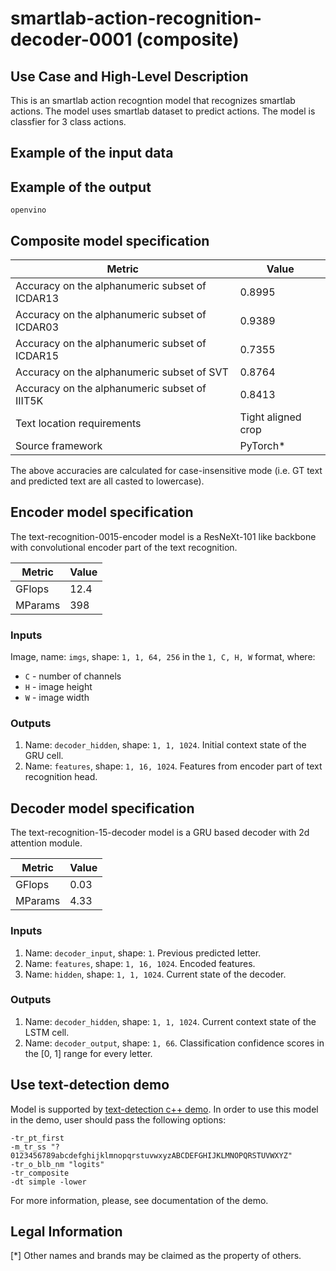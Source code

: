 # smartlab-action-recognition-decoder-0001 (composite)

## Use Case and High-Level Description

This is an smartlab action recogntion model that recognizes smartlab actions.
The model uses smartlab dataset to predict actions.
The model is classfier for 3 class actions.

## Example of the input data
<!-- ![](./assets/text-recognition-0015.jpg) -->

## Example of the output

`openvino`

## Composite model specification

| Metric                                         | Value              |
| ---------------------------------------------- | ------------------ |
| Accuracy on the alphanumeric subset of ICDAR13 | 0.8995             |
| Accuracy on the alphanumeric subset of ICDAR03 | 0.9389             |
| Accuracy on the alphanumeric subset of ICDAR15 | 0.7355             |
| Accuracy on the alphanumeric subset of SVT     | 0.8764             |
| Accuracy on the alphanumeric subset of IIIT5K  | 0.8413             |
| Text location requirements                     | Tight aligned crop |
| Source framework                               | PyTorch\*          |

The above accuracies are calculated for case-insensitive mode (i.e. GT text and predicted text are all casted to lowercase).

## Encoder model specification

The text-recognition-0015-encoder model is a ResNeXt-101 like backbone with convolutional encoder part of the text recognition.

| Metric  | Value |
| ------- | ----- |
| GFlops  | 12.4  |
| MParams | 398   |

### Inputs

Image, name: `imgs`, shape: `1, 1, 64, 256` in the `1, C, H, W` format, where:

- `C` - number of channels
- `H` - image height
- `W` - image width


### Outputs

1.	Name: `decoder_hidden`, shape: `1, 1, 1024`. Initial context state of the GRU cell.
2.	Name: `features`, shape: `1, 16, 1024`. Features from encoder part of text recognition head.

## Decoder model specification

The text-recognition-15-decoder model is a GRU based decoder with 2d attention module.

| Metric  | Value |
| ------- | ----- |
| GFlops  | 0.03  |
| MParams | 4.33  |

### Inputs

1.	Name: `decoder_input`, shape: `1`. Previous predicted letter.
2.	Name: `features`, shape: `1, 16, 1024`. Encoded features.
3.	Name: `hidden`, shape: `1, 1, 1024`. Current state of the decoder.

### Outputs

1.	Name: `decoder_hidden`, shape: `1, 1, 1024`. Current context state of the LSTM cell.
2.	Name: `decoder_output`, shape: `1, 66`. Classification confidence scores in the [0, 1] range
    for every letter.
## Use text-detection demo

Model is supported by [text-detection c++ demo](../../../demos/text_detection_demo/cpp/README.md). In order to use this model in the demo, user should pass the following options:
```
-tr_pt_first
-m_tr_ss "?0123456789abcdefghijklmnopqrstuvwxyzABCDEFGHIJKLMNOPQRSTUVWXYZ"
-tr_o_blb_nm "logits"
-tr_composite
-dt simple -lower
```

For more information, please, see documentation of the demo.
## Legal Information
[*] Other names and brands may be claimed as the property of others.
